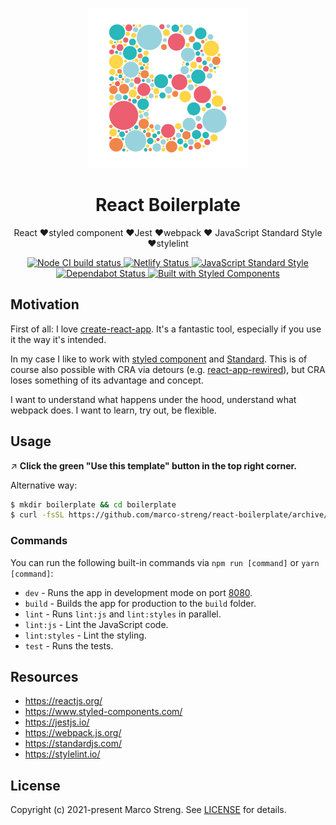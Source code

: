 <p align="center">
  <img src="https://raw.githubusercontent.com/marco-streng/react-boilerplate/master/logo.png" width="256" alt="Dashboard">
</p>

<h1 align="center">
   React Boilerplate
</h1>

<p align="center">
  React ❤️styled component ❤️Jest ❤️webpack ❤️ JavaScript Standard Style ❤️stylelint
</p>

<p align="center">
  <a href="https://github.com/marco-streng/react-boilerplate/actions">
    <img alt="Node CI build status" src="https://github.com/marco-streng/react-boilerplate/workflows/Node%20CI/badge.svg">
  </a>
  <a href="https://app.netlify.com/sites/marco-streng-react-boilerplate/deploys">
    <img alt="Netlify Status" src="https://api.netlify.com/api/v1/badges/5ae8824f-663f-46c2-a049-292f56492f8e/deploy-status">
  </a>
  <a href="https://standardjs.com">
    <img alt="JavaScript Standard Style" src="https://img.shields.io/badge/code_style-standard-brightgreen.svg">
  </a>
  <a href="https://dependabot.com">
    <img alt="Dependabot Status" src="https://api.dependabot.com/badges/status?host=github&repo=marco-streng/react-boilerplate">
  </a>
  <a href="https://www.styled-components.com/">
    <img alt="Built with Styled Components" src="https://img.shields.io/badge/built%20with-styled%20components-db7093.svg">
  </a>
</p>

## Motivation

First of all: I love [create-react-app](https://github.com/facebook/create-react-app). It's a fantastic tool, especially if you use it the way it's intended.

In my case I like to work with [styled component](https://www.styled-components.com/) and [Standard](https://standardjs.com/). This is of course also possible with CRA via detours (e.g. [react-app-rewired](https://github.com/timarney/react-app-rewired)), but CRA loses something of its advantage and concept.

I want to understand what happens under the hood, understand what webpack does. I want to learn, try out, be flexible.

## Usage

↗️ **Click the green "Use this template" button in the top right corner.**

Alternative way:

``` bash
$ mkdir boilerplate && cd boilerplate
$ curl -fsSL https://github.com/marco-streng/react-boilerplate/archive/master.tar.gz | tar -xz --strip-components 1
```

### Commands

You can run the following built-in commands via `npm run [command]` or `yarn [command]`:

* `dev` - Runs the app in development mode on port [8080](http://localhost:8080).
* `build` - Builds the app for production to the `build` folder.
* `lint` - Runs `lint:js` and `lint:styles` in parallel.
* `lint:js` - Lint the JavaScript code.
* `lint:styles` - Lint the styling.
* `test` - Runs the tests.

## Resources

* https://reactjs.org/
* https://www.styled-components.com/
* https://jestjs.io/
* https://webpack.js.org/
* https://standardjs.com/
* https://stylelint.io/

## License

Copyright (c) 2021-present Marco Streng. See [LICENSE](./LICENSE.md) for details.
